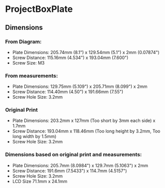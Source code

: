 # ProjectBoxPlate
## Dimensions
### From Diagram:
 - Plate Dimensions: 205.74mm (8.1") x 129.54mm (5.1") x 2mm (0.07874")
 - Screw Distance: 115.16mm (4.534") x 193.04mm (7.600")
 - Screw Size: M3

### From measurements:
 - Plate Dimensions: 129.75mm (5.109") x 205.71mm (8.099") x 2mm
 - Screw Distance: 114.40mm (4.50") x 191.66mm (7.55")
 - Screw Hole Size: 3.2mm

### Original Print
 - Plate Dimensions: 203.2mm x 127mm (Too short by 3mm each side) x 1.7mm
 - Screw Distance: 193.04mm x 118.46mm (Too long height by 3.2mm, Too long width by 1.5mm)
 - Screw Hole Size: 3.2mm

### Dimensions based on original print and measurements:
 - Plate Dimensions: 205.7mm (8.0984") x 129.7mm (5.1063") x 2mm
 - Screw Distance: 191.6mm (7.5433") x 114.7mm (4.5157")
 - Screw Hole Size: 3.2mm
 - LCD Size 71.1mm x 24.1mm
